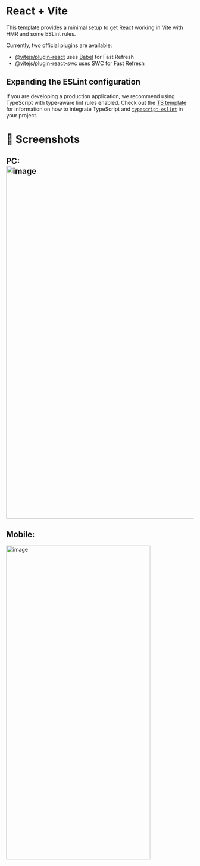 # React + Vite

This template provides a minimal setup to get React working in Vite with HMR and some ESLint rules.

Currently, two official plugins are available:

- [@vitejs/plugin-react](https://github.com/vitejs/vite-plugin-react/blob/main/packages/plugin-react) uses [Babel](https://babeljs.io/) for Fast Refresh
- [@vitejs/plugin-react-swc](https://github.com/vitejs/vite-plugin-react/blob/main/packages/plugin-react-swc) uses [SWC](https://swc.rs/) for Fast Refresh

## Expanding the ESLint configuration

If you are developing a production application, we recommend using TypeScript with type-aware lint rules enabled. Check out the [TS template](https://github.com/vitejs/vite/tree/main/packages/create-vite/template-react-ts) for information on how to integrate TypeScript and [`typescript-eslint`](https://typescript-eslint.io) in your project.

# 📸 Screenshots
## PC:  <img width="1904" height="948" alt="image" src="https://github.com/user-attachments/assets/11348eec-0e23-45f4-96cd-c6dca467a809" />

## Mobile: 
<img width="387" height="844" alt="image" src="https://github.com/user-attachments/assets/b2f04946-544c-4053-b4d4-9de2dea61a47" />




